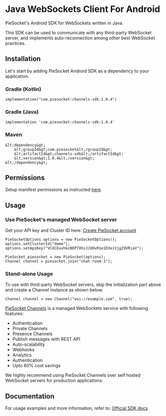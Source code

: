 # Java WebSockets Client For Android

PieSocket's Android SDK for WebSockets written in Java.


This SDK can be used to communicate with any third-party WebSocket server,
and implements auto-reconnection among other best WebSocket practices.


## Installation
Let's start by adding PieSocket Android SDK as a dependency to your application. 

### Gradle (Kotlin)
```
implementation("com.piesocket:channels-sdk:1.0.4")
```

### Gradle (Java)
```
implementation 'com.piesocket:channels-sdk:1.0.4'
```

### Maven
```
&lt;dependency&gt;
    &lt;groupId&gt;com.piesocket&lt;/groupId&gt;
    &lt;artifactId&gt;channels-sdk&lt;/artifactId&gt;
    &lt;version&gt;1.0.4&lt;/version&gt;
&lt;/dependency&gt;
```

## Permissions
Setup manifest permissions as instructed [here](https://www.piesocket.com/docs/3.0/android-websockets#permissions).

## Usage

### Use PieSocket's managed WebSocket server
Get your API key and Cluster ID here: [Create PieSocket account](/app/v4/register)

```
PieSocketOptions options = new PieSocketOptions();
options.setClusterId("demo");
options.setApiKey("VCXCEuvhGcBDP7XhiJJUDvR1e1D3eiVjgZ9VRiaV");

PieSocket piesocket = new PieSocket(options);
Channel channel = piesocket.join("chat-room-1");
```

### Stand-alone Usage
To use with third-party WebSocket servers, skip the initialization part above and create a Channel instance as shown below.

```
Channel channel = new Channel("wss://example.com", true);
```

[PieSocket Channels](https://piesocket.com/channels) is a managed WebSockets service with following features:
  - Authentication
  - Private Channels
  - Presence Channels
  - Publish messages with REST API
  - Auto-scalability
  - Webhooks
  - Analytics
  - Authentication
  - Upto 60% cost savings

We highly recommend using PieSocket Channels over self hosted WebSocket servers for production applications.

## Documentation
For usage examples and more information, refer to: [Official SDK docs](https://www.piesocket.com/docs/3.0/android-websockets)